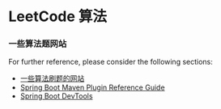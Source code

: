 # LeetCode 算法

### 一些算法题网站
For further reference, please consider the following sections:

* [一些算法刷题的网站](https://blog.csdn.net/qq_34355232/article/details/78403157)
* [Spring Boot Maven Plugin Reference Guide](https://docs.spring.io/spring-boot/docs/2.1.11.RELEASE/maven-plugin/)
* [Spring Boot DevTools](https://docs.spring.io/spring-boot/docs/2.2.2.RELEASE/reference/htmlsingle/#using-boot-devtools)

